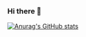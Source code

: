 ### Hi there 👋
[![Anurag's GitHub stats](https://github-readme-stats.vercel.app/api?username=anuraghazra)](https://github.com/joshuarvlcb/github-readme-stats)
